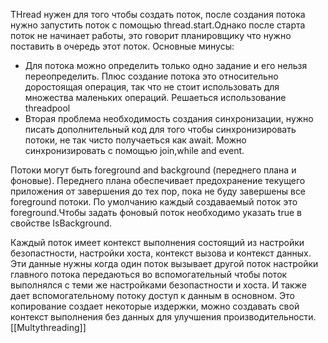 THread нужен для того чтобы создать поток, после создания потока нужно запустить поток c помощью thread.start.Однако после старта поток не начинает работы, это говорит планировщику что нужно поставить в очередь этот поток. 
Основные минусы:
- Для потока можно определить только одно задание и его нельзя переопределить. Плюс создание потока это относительно доростоящая операция, так что не стоит использовать для множества маленьких операций. Решаеться использование threadpool
- Вторая проблема необходимость создания синхронизации, нужно писать дополнительный код для того чтобы синхронизировать потоки, не так чисто получаеться как await. Можно синхронизировать с помощью join,while and event.


Потоки могут быть foreground and background (переднего плана и фоновые).
Переднего плана обеспечивает предохранение текущего приложения от завершения до тех пор, пока не буду завершены все foreground потоки.  По умолчанию каждый создаваемый поток это foreground.Чтобы задать фоновый поток необходимо указать true в свойстве IsBackground. 

Каждый поток имеет контекст выполнения состоящий из настройки безопастности, настройки хоста, контекст вызова и контекст данных. Эти данные нужны когда один поток вызывает другой поток настройки главного потока передаються во вспомогательный чтобы поток выполнялся с теми же настройками безопастности и хоста. И также дает 
 вспомогательному потоку доступ к данным в основном. Это копирование создает некоторые издержки, можно создавать свой контекст выполнения без данных для улучшения производительности.
[[Multythreading]]